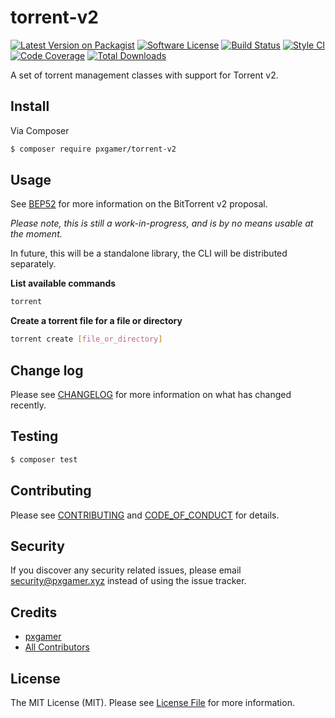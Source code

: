 # torrent-v2

[![Latest Version on Packagist][ico-version]][link-packagist]
[![Software License][ico-license]](LICENSE.md)
[![Build Status][ico-travis]][link-travis]
[![Style CI][ico-styleci]][link-styleci]
[![Code Coverage][ico-code-quality]][link-code-quality]
[![Total Downloads][ico-downloads]][link-downloads]

A set of torrent management classes with support for Torrent v2.

## Install

Via Composer

```bash
$ composer require pxgamer/torrent-v2
```

## Usage

See [BEP52] for more information on the BitTorrent v2 proposal.

_Please note, this is still a work-in-progress, and is by no means usable at the moment._

In future, this will be a standalone library, the CLI will be distributed separately.

**List available commands**

```bash
torrent
```

**Create a torrent file for a file or directory**

```bash
torrent create [file_or_directory]
```

## Change log

Please see [CHANGELOG](CHANGELOG.md) for more information on what has changed recently.

## Testing

```bash
$ composer test
```

## Contributing

Please see [CONTRIBUTING](.github/CONTRIBUTING.md) and [CODE_OF_CONDUCT](.github/CODE_OF_CONDUCT.md) for details.

## Security

If you discover any security related issues, please email security@pxgamer.xyz instead of using the issue tracker.

## Credits

- [pxgamer][link-author]
- [All Contributors][link-contributors]

## License

The MIT License (MIT). Please see [License File](LICENSE.md) for more information.

[ico-version]: https://img.shields.io/packagist/v/pxgamer/torrent-v2.svg?style=flat-square
[ico-license]: https://img.shields.io/badge/license-MIT-brightgreen.svg?style=flat-square
[ico-travis]: https://img.shields.io/travis/pxgamer/torrent-v2/master.svg?style=flat-square
[ico-styleci]: https://styleci.io/repos/104362826/shield
[ico-code-quality]: https://img.shields.io/codecov/c/github/pxgamer/torrent-v2.svg?style=flat-square
[ico-downloads]: https://img.shields.io/packagist/dt/pxgamer/torrent-v2.svg?style=flat-square

[link-packagist]: https://packagist.org/packages/pxgamer/torrent-v2
[link-travis]: https://travis-ci.org/pxgamer/torrent-v2
[link-styleci]: https://styleci.io/repos/104362826
[link-code-quality]: https://codecov.io/gh/pxgamer/torrent-v2
[link-downloads]: https://packagist.org/packages/pxgamer/torrent-v2
[link-author]: https://github.com/pxgamer
[link-contributors]: ../../contributors
[BEP52]: https://github.com/bittorrent/bittorrent.org/blob/master/beps/bep_0052.rst

